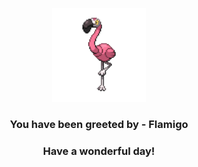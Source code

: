 <p align="center">
    <img src="https://raw.githubusercontent.com/PokeAPI/sprites/master/sprites/pokemon/973.png" width="150" height="150">
</p>
<h3 align="center">You have been greeted by - <b>Flamigo</b></h3>
<h3 align="center">Have a wonderful day!</h3>
